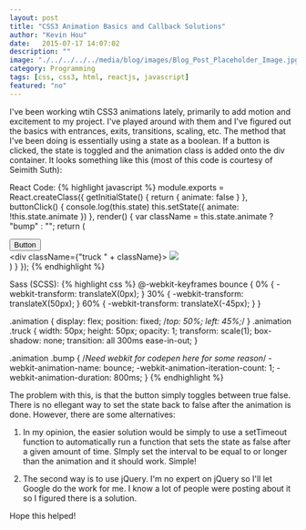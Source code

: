 ```yaml
---
layout: post
title: "CSS3 Animation Basics and Callback Solutions"
author: "Kevin Hou"
date:   2015-07-17 14:07:02
description: ""
image: "./../../../../media/blog/images/Blog_Post_Placeholder_Image.jpg"
category: Programming
tags: [css, css3, html, reactjs, javascript]
featured: "no"
---
```

I've been working wtih CSS3 animations lately, primarily to add motion and excitement to my project. I've played around with them and I've figured out the basics with entrances, exits, transitions, scaling, etc. The method that I've been doing is essentially using a state as a boolean. If a button is clicked, the state is toggled and the animation class is added onto the div container. It looks something like this (most of this code is courtesy of Seimith Suth):
 
React Code:
{% highlight javascript %}
module.exports = React.createClass({
  getInitialState() {
    return {
      animate: false
    }
  },
  buttonClick() {
    console.log(this.state)
    this.setState({
      animate: !this.state.animate
    })
  },
  render() {
    var className = this.state.animate ? "bump" : "";
    return (
      <div>
        <button onClick={this.buttonClick.bind(this)}>Button</button>
        <div className="animation">
          <div className={"truck " + className}>
            <img src="http://gearscrm.com/wp-content/uploads/2015/04/Summer-release-logo.png" />
          </div>
        </div>
      </div>
    )
  }
});
{% endhighlight %}

Sass (SCSS):
{% highlight css %}
@-webkit-keyframes bounce {
  0% {
    -webkit-transform: translateX(0px);
  }
  30% {
    -webkit-transform: translateX(50px);
  }
  60% {
    -webkit-transform: translateX(-45px);
  }
}
 
.animation {
  display: flex;
  position: fixed;
  /*top: 50%;
  left: 45%;*/
}
.animation .truck {
  width: 50px;
  height: 50px;
  opacity: 1;
  transform: scale(1);
  box-shadow: none;
  transition: all 300ms ease-in-out;
}
 
.animation .bump {
  /*Need webkit for codepen here for some reason*/
  -webkit-animation-name: bounce;
  -webkit-animation-iteration-count: 1;
  -webkit-animation-duration: 800ms;
}
{% endhighlight %}
 
The problem with this, is that the button simply toggles between true false. There is no ellegant way to set the state back to false after the animation is done. However, there are some alternatives:
 
1. In my opinion, the easier solution would be simply to use a setTimeout function to automatically run a function that sets the state as false after a given amount of time. SImply set the interval to be equal to or longer than the animation and it should work. Simple!
 
2. The second way is to use jQuery. I'm no expert on jQuery so I'll let Google do the work for me. I know a lot of people were posting about it so I figured there is a solution.
 
Hope this helped!